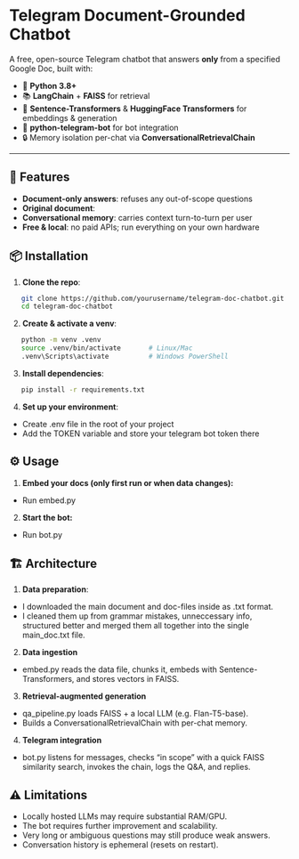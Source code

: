 # Telegram Document-Grounded Chatbot

A free, open-source Telegram chatbot that answers **only** from a specified Google Doc, built with:

- 🐍 **Python 3.8+**
- 📚 **LangChain** + **FAISS** for retrieval
- 🤗 **Sentence-Transformers** & **HuggingFace Transformers** for embeddings & generation
- 📲 **python-telegram-bot** for bot integration
- 🔒 Memory isolation per-chat via **ConversationalRetrievalChain**

---

## 🚀 Features

- **Document-only answers**: refuses any out-of-scope questions
- **Original document**: 
- **Conversational memory**: carries context turn-to-turn per user
- **Free & local**: no paid APIs; run everything on your own hardware

## 📦 Installation

1. **Clone the repo**:
```bash
   git clone https://github.com/yourusername/telegram-doc-chatbot.git
   cd telegram-doc-chatbot
```
2. **Create & activate a venv**:
```bash
   python -m venv .venv
   source .venv/bin/activate       # Linux/Mac  
   .venv\Scripts\activate          # Windows PowerShell
```
3. **Install dependencies**:
```bash
   pip install -r requirements.txt
```
4. **Set up your environment**:
- Create .env file in the root of your project
- Add the TOKEN variable and store your telegram bot token there

## ⚙️ Usage

1. **Embed your docs (only first run or when data changes):**
- Run embed.py
2. **Start the bot:**
- Run bot.py

## 🏗 Architecture

1. **Data preparation**:
- I downloaded the main document and doc-files inside as .txt format.
- I cleaned them up from grammar mistakes, unneccessary info, structured better and merged them all together into the single main_doc.txt file.
2. **Data ingestion**
- embed.py reads the  data file, chunks it, embeds with Sentence-Transformers, and stores vectors in FAISS.
3. **Retrieval-augmented generation**
- qa_pipeline.py loads FAISS + a local LLM (e.g. Flan-T5-base).
- Builds a ConversationalRetrievalChain with per-chat memory.
4. **Telegram integration**
- bot.py listens for messages, checks “in scope” with a quick FAISS similarity search, invokes the chain, logs the Q&A, and replies.

## ⚠️ Limitations
- Locally hosted LLMs may require substantial RAM/GPU.
- The bot requires further improvement and scalability.
- Very long or ambiguous questions may still produce weak answers.
- Conversation history is ephemeral (resets on restart).